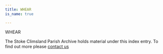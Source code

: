 ```yaml
---
title: WHEAR
is_name: true

---
```


WHEAR


The Stoke Climsland Parish Archive holds material under this index entry. To find out more please [contact us](/contact/)
